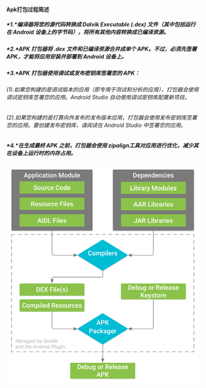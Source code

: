 #### Apk打包过程简述

##### *1.*编译器将您的源代码转换成 **Dalvik Executable** (.dex) 文件（其中包括运行在 Android 设备上的字节码），将所有其他内容转换成已编译资源。

##### *2.*APK 打包器将 .dex 文件和已编译资源合并成单个 APK。不过，必须先签署 APK，才能将应用安装并部署到 Android 设备上。

##### *3.*APK 打包器使用调试或发布密钥库签署您的 APK：

###### (1).如果您构建的是调试版本的应用（即专用于测试和分析的应用），打包器会使用调试密钥库签署您的应用。Android Studio 自动使用调试密钥库配置新项目。

###### (2).如果您构建的是打算向外发布的发布版本应用，打包器会使用发布密钥库签署您的应用。要创建发布密钥库，请阅读在 Android Studio 中签署您的应用。

##### *4.*在生成最终 APK 之前，打包器会使用 zipalign工具对应用进行优化，减少其在设备上运行时的内存占用。

![](./picture/build-process_2x.png)
